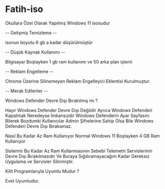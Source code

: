# Fatih-iso

Okullara Özel Olarak Yapılmış Windows 11 isosudur

-- Gelişmiş Temizleme --

isonun boyutu 6 gb a kadar düşürülmüştür

-- Düşük Kaynak Kullanımı --

Bilgisayar Boştayken 1 gb ram kullanımı ve 50 arka plan işlemi

-- Reklam Engelleme --

Chrome Üzerine Silinemeyen Reklam Engelleyici Eklentisi Kurulmuştur.

-- Merak Edilenler --

Windows Defender Devre Dışı Bırakılmış mı ?

Hayır Windows Defender Devre Dışı Değildir Ayrıca Windows Defenderi Kapatmak Neredeyse İmkansızdır Windows Defenderin Ayar Sayfasını Bilerek Bozdumki Kullanıcılar Admin Şifrelerine Sahip Olsa Bile Windows Defenderi Devre Dışı Bırakamaz.

Nasıl Bu Kadar Az Ram Kullanıyor Normal Windows 11 Boştayken 4 GB Ram Kullanıyor

Sistemin Bu Kadar Az Ram Kullanmasının Sebebi Telemetri Servislerinin Devre Dışı Bırakılmasıdır Ve Buraya Sığdıramayacağım Kadar Gereksiz Uygulama ve Servisler Silinmiştir.

Kilit Programlarıyla Uyumlu Mudur ?

Evet Uyumludur.
